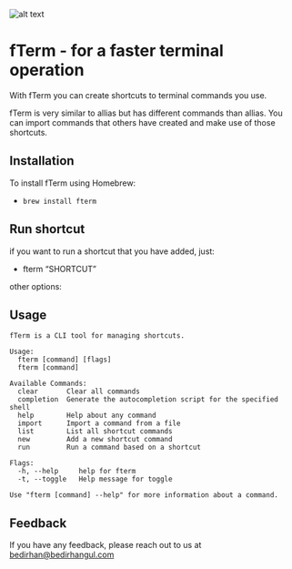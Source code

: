 
![alt text](https://iili.io/dnlCrjR.png)

# fTerm - for a faster terminal operation

With fTerm you can create shortcuts to terminal commands you use. 

fTerm is very similar to allias but has different commands than allias. You can import commands that others have created and make use of those shortcuts.






## Installation

To install fTerm using Homebrew:

+ ```brew install fterm ```


## Run shortcut

if you want to run a shortcut that you have added, just:

+ fterm “SHORTCUT”

other options:


## Usage

```
fTerm is a CLI tool for managing shortcuts.

Usage:
  fterm [command] [flags]
  fterm [command]

Available Commands:
  clear       Clear all commands
  completion  Generate the autocompletion script for the specified shell
  help        Help about any command
  import      Import a command from a file
  list        List all shortcut commands
  new         Add a new shortcut command
  run         Run a command based on a shortcut

Flags:
  -h, --help     help for fterm
  -t, --toggle   Help message for toggle

Use "fterm [command] --help" for more information about a command.
```

## Feedback

If you have any feedback, please reach out to us at 	bedirhan@bedirhangul.com

